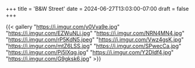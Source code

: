 +++
title = 'B&W Street'
date = 2024-06-27T13:03:00-07:00
draft = false
+++

{{< gallery "https://i.imgur.com/y0Vva9e.jpg" "https://i.imgur.com/EZWuNLi.jpg" "https://i.imgur.com/NRN4MN4.jpg" "https://i.imgur.com/rP5KdN5.jpeg" "https://i.imgur.com/Vwz4gsK.jpg" "https://i.imgur.com/mtZ6LSS.jpg" "https://i.imgur.com/SPwecCa.jpg" "https://i.imgur.com/Pi5IXqg.jpg" "https://i.imgur.com/Y2Dldf4.jpg" "https://i.imgur.com/G9gksk6.jpg" >}}